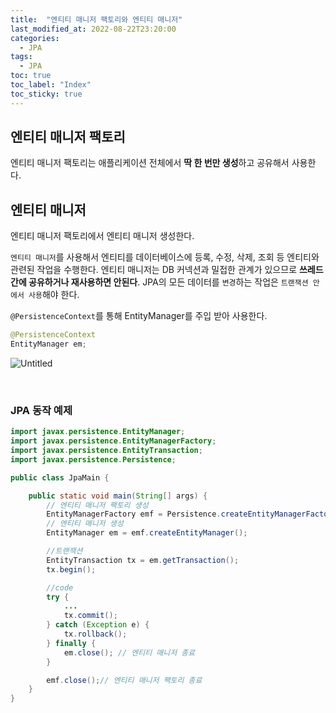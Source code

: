 ```yaml
---
title:  "엔티티 매니저 팩토리와 엔티티 매니저"
last_modified_at: 2022-08-22T23:20:00
categories: 
  - JPA
tags:
  - JPA
toc: true
toc_label: "Index"
toc_sticky: true
---
```


## 엔티티 매니저 팩토리

엔티티 매니저 팩토리는 애플리케이션 전체에서 **딱 한 번만 생성**하고 공유해서 사용한다.

## 엔티티 매니저

엔티티 매니저 팩토리에서 엔티티 매니저 생성한다. 

`엔티티 매니저`를 사용해서 엔티티를 데이터베이스에 등록, 수정, 삭제, 조회 등 엔티티와 관련된 작업을 수행한다. 엔티티 매니저는 DB 커넥션과 밀접한 관계가 있으므로 **쓰레드간에 공유하거나 재사용하면 안된다**. JPA의 모든 데이터를 `변경`하는 작업은 `트랜잭션 안에서 사용`해야 한다.

`@PersistenceContext`를 통해 EntityManager를 주입 받아 사용한다.

```java
@PersistenceContext
EntityManager em;
```

![Untitled](https://user-images.githubusercontent.com/79130276/185944715-7dabc423-98d3-489a-a670-216e969c24f4.png)

<br>

### JPA 동작 예제

```java
import javax.persistence.EntityManager;
import javax.persistence.EntityManagerFactory;
import javax.persistence.EntityTransaction;
import javax.persistence.Persistence;

public class JpaMain {

    public static void main(String[] args) {
        // 엔티티 매니저 팩토리 생성
        EntityManagerFactory emf = Persistence.createEntityManagerFactory("hello");
        // 엔티티 매니저 생성
        EntityManager em = emf.createEntityManager();

        //트랜잭션
        EntityTransaction tx = em.getTransaction();
        tx.begin();

        //code
        try {
            ...
            tx.commit();
        } catch (Exception e) {
            tx.rollback();
        } finally {
            em.close(); // 엔티티 매니저 종료
        }

        emf.close();// 엔티티 매니저 팩토리 종료
    }
}
```